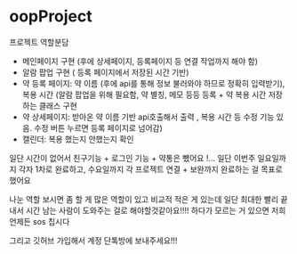 # oopProject

프로젝트 역할분담
- 메인페이지 구현 (후에 상세페이지, 등록페이지 등 연결 작업까지 해야 함)
- 알람 팝업 구현 ( 등록 페이지에서 저장된 시간 기반)
- 약 등록 페이지: 약 이름 (후에 api를 통해 정보 불러와야 하므로 정확히 입력받기), 복용 시간 (알람 팝업을 위해 필요함, 약 별칭, 메모 등등 등록 + 약 복용 시간 저장하는 클래스 구현
- 약 상세페이지: 받아온 약 이름 기반 api호출해서 출력 , 복용 시간 등 수정 기능 있음. 수정 버튼 누르면 등록 페이지로 넘어감)
- 캘린더: 복용 했는지 안했는지 확인

일단 시간이 없어서 친구기능 + 로그인 기능 + 약통은 뺐어요 !... 일단 이번주 일요일까지 각자 1차로 완료하고, 수요일까지 각 프로젝트 연결 + 보완까지 완료하는 걸 목표로 했어요

나눈 역할 보시면 좀 할 게 많은 역할이 있고 비교적 적은 게 있는데 일단 최대한 빨리 끝내서 시간 남는 사람이 도와주는 걸로 해야할것같아요!!!!
하다가 모르는 거 있으면 저희 언제든 sos 칩시다

그리고 깃허브 가입해서 계정 단톡방에 보내주세요!!! 
